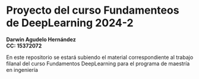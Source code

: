 # Proyecto del curso Fundamenteos de DeepLearning 2024-2 
**Darwin Agudelo Hernández  
CC: 15372072**


En este repositorio se estará subiendo el material correspondiente al trabajo filanal del curso Fundamentos DeepLearning para el programa de maestría en ingeniería
